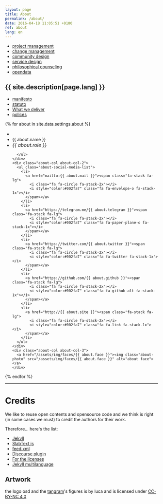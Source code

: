 ```yaml
---
layout: page
title: About
permalink: /about/
date: 2016-04-18 11:05:51 +0100
ref: about
lang: en
---
```


<div class="about-tags">
  <ul class="tags">
    <li><a href="/search/#change-management-ref" class="tag">project management</a></li>
    <li><a href="/#change-management-ref" class="tag">change management</a></li>
    <li><a href="/search/#community-design-ref" class="tag">community design</a></li>
    <li><a href="/search/#service-design-ref" class="tag">service design</a></li>
    <li><a href="search/#philosophical-counseling-ref" class="tag">philosophical counseling</a></li>
    <li><a href="/search/#opendata-ref" class="tag">opendata</a></li>
  </ul>
</div>


  <h2 class="about-heading">
    {{ site.description[page.lang] }}
  </h2>


<ul class="about-links">
  <li><a href="/manifest">manifesto</a></li>
  <li><a href="/2015/03/30/statuto-osd.html">statuto</a></li>
  <li><a href="/consegna-en/">What we deliver</a></li>
  <li><a href="/services/#policies">polices</a></li>
</ul>


{% for about in site.data.settings.about %}
  <div class="about-col-wrapper">
    <div class="about-col about-col-1">
      <ul class="about-list">
        <li style="font-size:1rem;">
          <span class="fa-stack fa-lg">
            <i class="fa fa-circle fa-stack-2x"></i>
            <i class="{{ about.fa }} fa-stack-1x fa-inverse"></i>
          </span>
        </li>
        <li style="font-weight:400">
          {{ about.name }}
        </li>
          <li style="font-style:italic; font-size:1rem">
            {{ about.role }}
          </li>

      </ul>
    </div>
    <div class="about-col about-col-2">
      <ul class="about-social-media-list">
        <li>
          <a href="mailto:{{ about.mail }}"><span class="fa-stack fa-lg">
            <i class="fa fa-circle fa-stack-2x"></i>
            <i style="color:#002fa7" class="fa fa-envelope-o fa-stack-1x"></i>
          </span></a>
        </li>
        <li>
          <a href="https://telegram.me/{{ about.telegram }}"><span class="fa-stack fa-lg">
            <i class="fa fa-circle fa-stack-2x"></i>
            <i style="color:#002fa7" class="fa fa-paper-plane-o fa-stack-1x"></i>
          </span></a>
        </li>
        <li>
          <a href="https://twitter.com/{{ about.twitter }}"><span class="fa-stack fa-lg">
            <i class="fa fa-circle fa-stack-2x"></i>
            <i style="color:#002fa7" class="fa fa-twitter fa-stack-1x"></i>
          </span></a>
        </li>
        <li>
          <a href="https://github.com/{{ about.github }}"><span class="fa-stack fa-lg">
            <i class="fa fa-circle fa-stack-2x"></i>
            <i style="color:#002fa7" class="fa fa-github-alt fa-stack-1x"></i>
          </span></a>
        </li>
        <li>
          <a href="http://{{ about.site }}"><span class="fa-stack fa-lg">
            <i class="fa fa-circle fa-stack-2x"></i>
            <i style="color:#002fa7" class="fa fa-link fa-stack-1x"></i>
          </span></a>
        </li>
      </ul>
    </div>
    <div class="about-col about-col-3">
      <a href="/assets/img/faces/{{ about.face }}"><img class="about-photo" src="/assets/img/faces/{{ about.face }}" alt="about face"></a>
    </div>
  </div>
{% endfor %}

<hr>

<h1 id="credits">Credits</h1>

We like to reuse open contents and opensource code and we think is right (in some cases we must) to credit the authors for their work.

Therefore... here's the list:

* [Jekyll](https://jekyllrb.com/)
* [SlabText js](https://github.com/freqdec/slabText)
* [feed.xml](https://github.com/dottorblaster/dottorblaster.github.io)
* [Discourse plugin]()
* [For the licenses](http://choosealicense.com/)
* [Jekyll multilanguage](https://www.sylvaindurand.org/making-jekyll-multilingual/)

## Artwork

the logo osd and the [tangram](https://en.wikipedia.org/wiki/Tangram)'s figures is by luca and is licensed under [CC-BY-NC 4.0](https://creativecommons.org/licenses/by-nc/4.0/)
